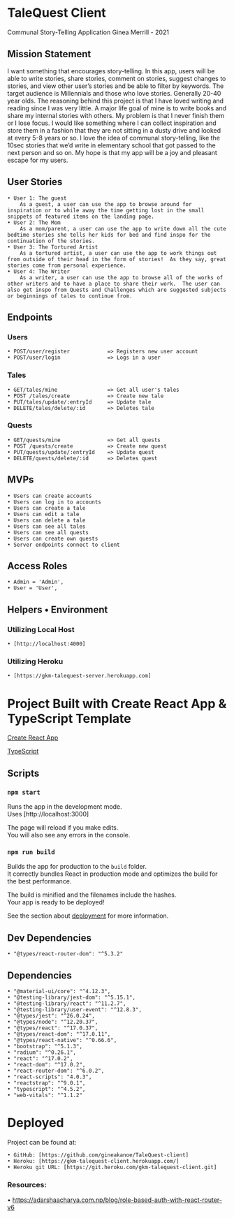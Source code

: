# TaleQuest Client

Communal Story-Telling Application
Ginea Merrill - 2021

## Mission Statement

I want something that encourages story-telling.  In this app, users will be able to write stories, share stories, comment on stories, suggest changes to stories, and view other user’s stories and be able to filter by keywords.  The target audience is Millennials and those who love stories.  Generally 20-40 year olds.  The reasoning behind this project is that I have loved writing and reading since I was very little.  A major life goal of mine is to write books and share my internal stories with others.  My problem is that I never finish them or I lose focus.  I would like something where I can collect inspiration and store them in a fashion that they are not sitting in a dusty drive and looked at every 5-8 years or so.  I love the idea of communal story-telling, like the 10sec stories that we’d write in elementary school that got passed to the next person and so on.  My hope is that my app will be a joy and pleasant escape for my users.

## User Stories

    • User 1: The guest
	    As a guest, a user can use the app to browse around for inspiration or to while away the time getting lost in the small snippets of featured items on the landing page.	
    • User 2: The Mom
	    As a mom/parent, a user can use the app to write down all the cute bedtime stories she tells her kids for bed and find inspo for the continuation of the stories.
    • User 3: The Tortured Artist
	    As a tortured artist, a user can use the app to work things out from outside of their head in the form of stories!  As they say, great stories come from personal experience. 
    • User 4: The Writer
	    As a writer, a user can use the app to browse all of the works of other writers and to have a place to share their work.  The user can also get inspo from Quests and Challenges which are suggested subjects or beginnings of tales to continue from.

## Endpoints 

### Users 
    • POST/user/register   	    	=> Registers new user account
    • POST/user/login               => Logs in a user

### Tales
    • GET/tales/mine                => Get all user's tales
    • POST /tales/create           	=> Create new tale
    • PUT/tales/update/:entryId     => Update tale
    • DELETE/tales/delete/:id   	=> Deletes tale

### Quests
    • GET/quests/mine               => Get all quests
    • POST /quests/create        	=> Create new quest
    • PUT/quests/update/:entryId    => Update quest
    • DELETE/quests/delete/:id  	=> Deletes quest


## MVPs
    • Users can create accounts
    • Users can log in to accounts
    • Users can create a tale
    • Users can edit a tale
    • Users can delete a tale
    • Users can see all tales
    • Users can see all quests
    • Users can create own quests
    • Server endpoints connect to client

## Access Roles
    • Admin = 'Admin',
    • User = 'User',

## Helpers • Environment

### Utilizing Local Host
    • [http://localhost:4000]

### Utilizing Heroku
    • [https://gkm-talequest-server.herokuapp.com]

# Project Built with Create React App & TypeScript Template

[Create React App](https://github.com/facebook/create-react-app)

[TypeScript](https://www.typescriptlang.org/)

## Scripts

### `npm start`

Runs the app in the development mode.\
Uses [http://localhost:3000]

The page will reload if you make edits.\
You will also see any errors in the console.

### `npm run build`

Builds the app for production to the `build` folder.\
It correctly bundles React in production mode and optimizes the build for the best performance.

The build is minified and the filenames include the hashes.\
Your app is ready to be deployed!

See the section about [deployment](https://facebook.github.io/create-react-app/docs/deployment) for more information.

## Dev Dependencies
    • "@types/react-router-dom": "^5.3.2"

## Dependencies

    • "@material-ui/core": "^4.12.3",
    • "@testing-library/jest-dom": "^5.15.1",
    • "@testing-library/react": "^11.2.7",
    • "@testing-library/user-event": "^12.8.3",
    • "@types/jest": "^26.0.24",
    • "@types/node": "^12.20.37",
    • "@types/react": "^17.0.37",
    • "@types/react-dom": "^17.0.11",
    • "@types/react-native": "^0.66.6",
    • "bootstrap": "^5.1.3",
    • "radium": "^0.26.1",
    • "react": "^17.0.2",
    • "react-dom": "^17.0.2",
    • "react-router-dom": "^6.0.2",
    • "react-scripts": "4.0.3",
    • "reactstrap": "^9.0.1",
    • "typescript": "^4.5.2",
    • "web-vitals": "^1.1.2"

# Deployed

Project can be found at:

    • GitHub: [https://github.com/gineakanoe/TaleQuest-client]
    • Heroku: [https://gkm-talequest-client.herokuapp.com/]
    • Heroku git URL: [https://git.heroku.com/gkm-talequest-client.git]

### Resources:

• https://adarshaacharya.com.np/blog/role-based-auth-with-react-router-v6
